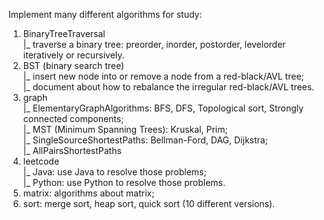 Implement many different algorithms for study:

1. BinaryTreeTraversal<br>
   |_ traverse a binary tree: preorder, inorder, postorder, levelorder iteratively or recursively.<br>
2. BST (binary search tree)<br>
   |_ insert new node into or remove a node from a red-black/AVL tree;<br>
   |_ document about how to rebalance the irregular red-black/AVL trees.<br>
3. graph<br>
   |_ ElementaryGraphAlgorithms: BFS, DFS, Topological sort, Strongly connected components;<br>
   |_ MST (Minimum Spanning Trees):  Kruskal, Prim;<br>
   |_ SingleSourceShortestPaths: Bellman-Ford, DAG, Dijkstra;<br>
   |_ AllPairsShortestPaths<br>
4. leetcode<br>
   |_ Java: use Java to resolve those problems;<br>
   |_ Python: use Python to resolve those problems.<br>
5. matrix: algorithms about matrix;<br>
6. sort: merge sort, heap sort, quick sort (10 different versions).
